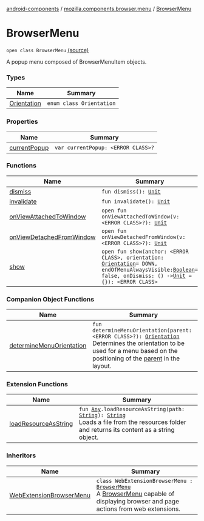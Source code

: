 [android-components](../../index.md) / [mozilla.components.browser.menu](../index.md) / [BrowserMenu](./index.md)

# BrowserMenu

`open class BrowserMenu` [(source)](https://github.com/mozilla-mobile/android-components/blob/master/components/browser/menu/src/main/java/mozilla/components/browser/menu/BrowserMenu.kt#L31)

A popup menu composed of BrowserMenuItem objects.

### Types

| Name | Summary |
|---|---|
| [Orientation](-orientation/index.md) | `enum class Orientation` |

### Properties

| Name | Summary |
|---|---|
| [currentPopup](current-popup.md) | `var currentPopup: <ERROR CLASS>?` |

### Functions

| Name | Summary |
|---|---|
| [dismiss](dismiss.md) | `fun dismiss(): `[`Unit`](https://kotlinlang.org/api/latest/jvm/stdlib/kotlin/-unit/index.html) |
| [invalidate](invalidate.md) | `fun invalidate(): `[`Unit`](https://kotlinlang.org/api/latest/jvm/stdlib/kotlin/-unit/index.html) |
| [onViewAttachedToWindow](on-view-attached-to-window.md) | `open fun onViewAttachedToWindow(v: <ERROR CLASS>?): `[`Unit`](https://kotlinlang.org/api/latest/jvm/stdlib/kotlin/-unit/index.html) |
| [onViewDetachedFromWindow](on-view-detached-from-window.md) | `open fun onViewDetachedFromWindow(v: <ERROR CLASS>?): `[`Unit`](https://kotlinlang.org/api/latest/jvm/stdlib/kotlin/-unit/index.html) |
| [show](show.md) | `open fun show(anchor: <ERROR CLASS>, orientation: `[`Orientation`](-orientation/index.md)` = DOWN, endOfMenuAlwaysVisible: `[`Boolean`](https://kotlinlang.org/api/latest/jvm/stdlib/kotlin/-boolean/index.html)` = false, onDismiss: () -> `[`Unit`](https://kotlinlang.org/api/latest/jvm/stdlib/kotlin/-unit/index.html)` = {}): <ERROR CLASS>` |

### Companion Object Functions

| Name | Summary |
|---|---|
| [determineMenuOrientation](determine-menu-orientation.md) | `fun determineMenuOrientation(parent: <ERROR CLASS>?): `[`Orientation`](-orientation/index.md)<br>Determines the orientation to be used for a menu based on the positioning of the [parent](determine-menu-orientation.md#mozilla.components.browser.menu.BrowserMenu.Companion$determineMenuOrientation()/parent) in the layout. |

### Extension Functions

| Name | Summary |
|---|---|
| [loadResourceAsString](../../mozilla.components.support.test.file/kotlin.-any/load-resource-as-string.md) | `fun `[`Any`](https://kotlinlang.org/api/latest/jvm/stdlib/kotlin/-any/index.html)`.loadResourceAsString(path: `[`String`](https://kotlinlang.org/api/latest/jvm/stdlib/kotlin/-string/index.html)`): `[`String`](https://kotlinlang.org/api/latest/jvm/stdlib/kotlin/-string/index.html)<br>Loads a file from the resources folder and returns its content as a string object. |

### Inheritors

| Name | Summary |
|---|---|
| [WebExtensionBrowserMenu](../-web-extension-browser-menu/index.md) | `class WebExtensionBrowserMenu : `[`BrowserMenu`](./index.md)<br>A [BrowserMenu](./index.md) capable of displaying browser and page actions from web extensions. |
